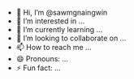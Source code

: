 - 👋 Hi, I’m @sawmgnaingwin
- 👀 I’m interested in ...
- 🌱 I’m currently learning ...
- 💞️ I’m looking to collaborate on ...
- 📫 How to reach me ...
- 😄 Pronouns: ...
- ⚡ Fun fact: ...

<!---
sawmgnaingwin/sawmgnaingwin is a ✨ special ✨ repository because its `README.md` (this file) appears on your GitHub profile.
You can click the Preview link to take a look at your changes.
--->
